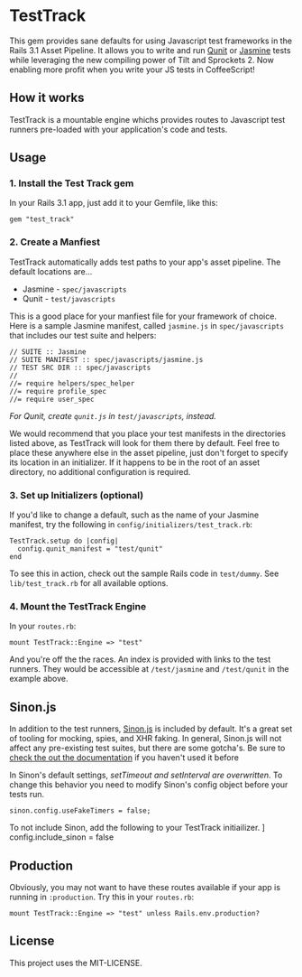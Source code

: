 # TestTrack

This gem provides sane defaults for using Javascript test frameworks in
the Rails 3.1 Asset Pipeline. It allows you to write and run
[Qunit][qunit] or [Jasmine][jasmine] tests while leveraging the new
compiling power of Tilt and Sprockets 2. Now enabling more profit when you
write your JS tests in CoffeeScript!

## How it works

TestTrack is a mountable engine whichs provides routes to
Javascript test runners pre-loaded with your application's code and
tests.

## Usage

### 1. Install the Test Track gem
In your Rails 3.1 app, just add it to your Gemfile, like this:

    gem "test_track"

### 2. Create a Manfiest
TestTrack automatically adds test paths to your app's asset pipeline.
The default locations are...

* Jasmine - `spec/javascripts`
* Qunit   - `test/javascripts`

This is a good place for your manfiest file for your framework of choice. Here is a sample Jasmine manifest, called `jasmine.js` in `spec/javascripts` that includes our test suite and helpers:

    // SUITE :: Jasmine
    // SUITE MANIFEST :: spec/javascripts/jasmine.js
    // TEST SRC DIR :: spec/javascripts
    //
    //= require helpers/spec_helper
    //= require profile_spec
    //= require user_spec

*For Qunit, create `qunit.js` in `test/javascripts`, instead.*

We would recommend that you place your test manifests in the
directories listed above, as TestTrack will look for them there by default.  Feel free to place these anywhere else in the asset pipeline, just don't forget to specify its location in an initializer. If it happens to be in the root of an asset directory, no additional configuration is required.

### 3. Set up Initializers (optional)
If you'd like to change a default, such as the name of your Jasmine
manifest, try the following in `config/initializers/test_track.rb`:

    TestTrack.setup do |config|
      config.qunit_manifest = "test/qunit"
    end

To see this in action, check out the sample Rails code in `test/dummy`.
See `lib/test_track.rb` for all available options.

### 4. Mount the TestTrack Engine
In your `routes.rb`:

    mount TestTrack::Engine => "test"

And you're off the the races. An index is provided with links to the test
runners. They would be accessible at `/test/jasmine` and
`/test/qunit` in the example above.

## Sinon.js

In addition to the test runners, [Sinon.js][sinon] is included by
default. It's a great set of tooling for mocking, spies, and XHR
faking. In general, Sinon.js will not affect any pre-existing test
suites, but there are some gotcha's. Be sure to [check the out the
documentation][sinon-docs] if you haven't used it before

In Sinon's default settings, _setTimeout and setInterval are
overwritten_. To change this behavior you need to modify Sinon's config
object before your tests run.

    sinon.config.useFakeTimers = false;

To not include Sinon, add the following to your TestTrack initiailizer.
]
    config.include_sinon = false


## Production

Obviously, you may not want to have these routes available if your app
is running in `:production`. Try this in your `routes.rb`:

    mount TestTrack::Engine => "test" unless Rails.env.production?

## License

This project uses the MIT-LICENSE.


[jasmine]: https://github.com/pivotal/jasmine
[qunit]: https://github.com/jquery/qunit
[sinon]: http://sinonjs.org/
[sinon-docs]: http://sinonjs.org/docs/


